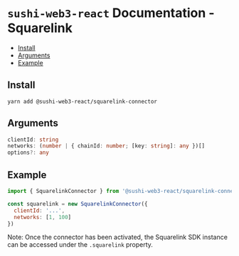 # `sushi-web3-react` Documentation - Squarelink

- [Install](#install)
- [Arguments](#arguments)
- [Example](#example)

## Install
`yarn add @sushi-web3-react/squarelink-connector`

## Arguments
```typescript
clientId: string
networks: (number | { chainId: number; [key: string]: any })[]
options?: any
```

## Example
```javascript
import { SquarelinkConnector } from '@sushi-web3-react/squarelink-connector'

const squarelink = new SquarelinkConnector({
  clientId: '...',
  networks: [1, 100]
})
```

Note: Once the connector has been activated, the Squarelink SDK instance can be accessed under the `.squarelink` property.
